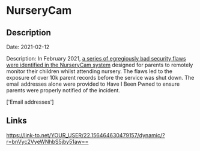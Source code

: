 # NurseryCam

## Description

Date: 2021-02-12

Description:
In February 2021, <a href="https://www.theregister.com/2021/02/18/nurserycam_security_problems_footfallcam_ltd/" target="_blank" rel="noopener">a series of egregiously bad security flaws were identified in the NurseryCam system</a> designed for parents to remotely monitor their children whilst attending nursery. The flaws led to the exposure of over 10k parent records before the service was shut down. The email addresses alone were provided to Have I Been Pwned to ensure parents were properly notified of the incident.


['Email addresses']

## Links

https://link-to.net/YOUR_USER/22.156464630479157/dynamic/?r=bnVyc2VyeWNhbS5jby51aw==